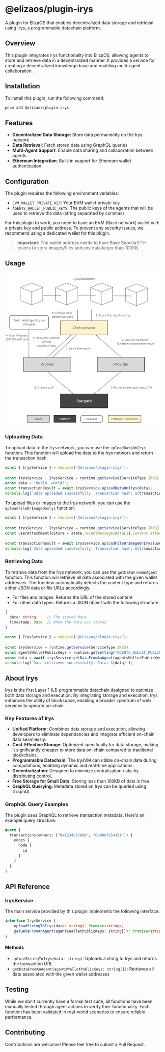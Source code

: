 # @elizaos/plugin-irys

A plugin for ElizaOS that enables decentralized data storage and retrieval using Irys, a programmable datachain platform.

## Overview

This plugin integrates Irys functionality into ElizaOS, allowing agents to store and retrieve data in a decentralized manner. It provides a service for creating a decentralized knowledge base and enabling multi-agent collaboration.

## Installation

To install this plugin, run the following command:

```bash
pnpm add @elizaos/plugin-irys
```

## Features

- **Decentralized Data Storage**: Store data permanently on the Irys network
- **Data Retrieval**: Fetch stored data using GraphQL queries
- **Multi-Agent Support**: Enable data sharing and collaboration between agents
- **Ethereum Integration**: Built-in support for Ethereum wallet authentication

## Configuration

The plugin requires the following environment variables:

- `EVM_WALLET_PRIVATE_KEY`: Your EVM wallet private key
- `AGENTS_WALLET_PUBLIC_KEYS`: The public keys of the agents that will be used to retrieve the data (string separated by commas)

For this plugin to work, you need to have an EVM (Base network) wallet with a private key and public address. To prevent any security issues, we recommend using a dedicated wallet for this plugin.

> **Important**: The wallet address needs to have Base Sepolia ETH tokens to store images/files and any data larger than 100KB.

## Usage

![Orchestrator Diagram](./OrchestratorDiagram.png)

### Uploading Data

To upload data to the Irys network, you can use the `uploadDataOnIrys` function. This function will upload the data to the Irys network and return the transaction hash.

```typescript
const { IrysService } = require('@elizaos/plugin-irys');

const irysService : IrysService = runtime.getService(ServiceType.IRYS)
const data = "Hello, world!";
const transactionResult = await irysService.uploadDataOnIrys(data);
console.log(`Data uploaded successfully. Transaction hash: ${transactionResult}`);
```

To upload files or images to the Irys network, you can use the `uploadFileOrImageOnIrys` function:

```typescript
const { IrysService } = require('@elizaos/plugin-irys');

const irysService : IrysService = runtime.getService(ServiceType.IRYS)
const userAttachmentToStore = state.recentMessagesData[1].content.attachments[0].url.replace("agent\\agent", "agent");

const transactionResult = await irysService.uploadFileOrImageOnIrys(userAttachmentToStore);
console.log(`Data uploaded successfully. Transaction hash: ${transactionResult}`);
```

### Retrieving Data

To retrieve data from the Irys network, you can use the `getDataFromAnAgent` function. This function will retrieve all data associated with the given wallet addresses. The function automatically detects the content type and returns either JSON data or file URLs accordingly.

- For files and images: Returns the URL of the stored content
- For other data types: Returns a JSON object with the following structure:

```typescript
{
  data: string,    // The stored data
  timestamp: Date  // When the data was stored
}
```

```typescript
const { IrysService } = require('@elizaos/plugin-irys');

const irysService = runtime.getService(ServiceType.IRYS)
const agentsWalletPublicKeys = runtime.getSetting("AGENTS_WALLET_PUBLIC_KEYS").split(",");
const data = await irysService.getDataFromAnAgent(agentsWalletPublicKeys);
console.log(`Data retrieved successfully. Data: ${data}`);
```

## About Irys

Irys is the first Layer 1 (L1) programmable datachain designed to optimize both data storage and execution. By integrating storage and execution, Irys enhances the utility of blockspace, enabling a broader spectrum of web services to operate on-chain.

### Key Features of Irys

- **Unified Platform**: Combines data storage and execution, allowing developers to eliminate dependencies and integrate efficient on-chain data seamlessly.
- **Cost-Effective Storage**: Optimized specifically for data storage, making it significantly cheaper to store data on-chain compared to traditional blockchains.
- **Programmable Datachain**: The IrysVM can utilize on-chain data during computations, enabling dynamic and real-time applications.
- **Decentralization**: Designed to minimize centralization risks by distributing control.
- **Free Storage for Small Data**: Storing less than 100KB of data is free.
- **GraphQL Querying**: Metadata stored on Irys can be queried using GraphQL.

### GraphQL Query Examples

The plugin uses GraphQL to retrieve transaction metadata. Here's an example query structure:

```graphql
query {
  transactions(owners: ["0x1234567890", "0x0987654321"]) {
    edges {
      node {
        id
      }
    }
  }
}
```


## API Reference

### IrysService

The main service provided by this plugin implements the following interface:

```typescript
interface IrysService {
    uploadStringToIrys(data: string): Promise<string>;
    getDataFromAnAgent(agentsWalletPublicKeys: string[]): Promise<string>;
}
```

#### Methods

- `uploadStringToIrys(data: string)`: Uploads a string to Irys and returns the transaction URL
- `getDataFromAnAgent(agentsWalletPublicKeys: string[])`: Retrieves all data associated with the given wallet addresses

## Testing

While we don't currently have a formal test suite, all functions have been manually tested through agent actions to verify their functionality. Each function has been validated in real-world scenarios to ensure reliable performance.

## Contributing

Contributions are welcome! Please feel free to submit a Pull Request.